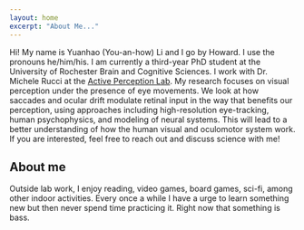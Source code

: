 ```yaml
---
layout: home
excerpt: "About Me..."
---
```


Hi! My name is Yuanhao (You-an-how) Li and I go by Howard. I use the pronouns he/him/his. I am currently a third-year PhD student at the University of Rochester Brain and Cognitive Sciences. I work with Dr. Michele Rucci at the [Active Perception Lab](https://aplab.bcs.rochester.edu/). My research focuses on visual perception under the presence of eye movements. We look at how saccades and ocular drift modulate retinal input in the way that benefits our perception, using approaches including high-resolution eye-tracking, human psychophysics, and modeling of neural systems. This will lead to a better understanding of how the human visual and oculomotor system work. If you are interested, feel free to reach out and discuss science with me!

## About me

Outside lab work, I enjoy reading, video games, board games, sci-fi, among other indoor activities. Every once a while I have a urge to learn something new but then never spend time practicing it. Right now that something is bass.

  
